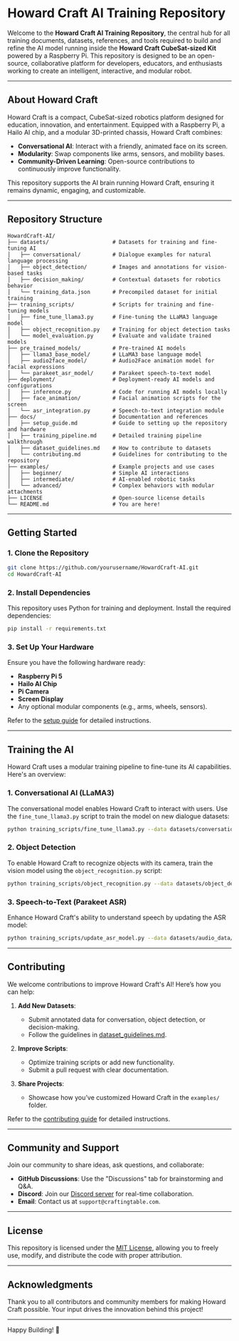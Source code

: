 # **Howard Craft AI Training Repository**

Welcome to the **Howard Craft AI Training Repository**, the central hub for all training documents, datasets, references, and tools required to build and refine the AI model running inside the **Howard Craft CubeSat-sized Kit** powered by a Raspberry Pi. This repository is designed to be an open-source, collaborative platform for developers, educators, and enthusiasts working to create an intelligent, interactive, and modular robot.

---

## **About Howard Craft**

Howard Craft is a compact, CubeSat-sized robotics platform designed for education, innovation, and entertainment. Equipped with a Raspberry Pi, a Hailo AI chip, and a modular 3D-printed chassis, Howard Craft combines:
- **Conversational AI**: Interact with a friendly, animated face on its screen.
- **Modularity**: Swap components like arms, sensors, and mobility bases.
- **Community-Driven Learning**: Open-source contributions to continuously improve functionality.

This repository supports the AI brain running Howard Craft, ensuring it remains dynamic, engaging, and customizable.

---

## **Repository Structure**

```
HowardCraft-AI/
├── datasets/                    # Datasets for training and fine-tuning AI
│   ├── conversational/          # Dialogue examples for natural language processing
│   ├── object_detection/        # Images and annotations for vision-based tasks
│   ├── decision_making/         # Contextual datasets for robotics behavior
│   └── training_data.json       # Precompiled dataset for initial training
├── training_scripts/            # Scripts for training and fine-tuning models
│   ├── fine_tune_llama3.py      # Fine-tuning the LLaMA3 language model
│   ├── object_recognition.py    # Training for object detection tasks
│   └── model_evaluation.py      # Evaluate and validate trained models
├── pre_trained_models/          # Pre-trained AI models
│   ├── llama3_base_model/       # LLaMA3 base language model
│   ├── audio2face_model/        # Audio2Face animation model for facial expressions
│   └── parakeet_asr_model/      # Parakeet speech-to-text model
├── deployment/                  # Deployment-ready AI models and configurations
│   ├── inference.py             # Code for running AI models locally
│   ├── face_animation/          # Facial animation scripts for the screen
│   └── asr_integration.py       # Speech-to-text integration module
├── docs/                        # Documentation and references
│   ├── setup_guide.md           # Guide to setting up the repository and hardware
│   ├── training_pipeline.md     # Detailed training pipeline walkthrough
│   ├── dataset_guidelines.md    # How to contribute to datasets
│   └── contributing.md          # Guidelines for contributing to the repository
├── examples/                    # Example projects and use cases
│   ├── beginner/                # Simple AI interactions
│   ├── intermediate/            # AI-enabled robotic tasks
│   └── advanced/                # Complex behaviors with modular attachments
├── LICENSE                      # Open-source license details
└── README.md                    # You are here!
```

---

## **Getting Started**

### **1. Clone the Repository**
```bash
git clone https://github.com/yourusername/HowardCraft-AI.git
cd HowardCraft-AI
```

### **2. Install Dependencies**
This repository uses Python for training and deployment. Install the required dependencies:
```bash
pip install -r requirements.txt
```

### **3. Set Up Your Hardware**
Ensure you have the following hardware ready:
- **Raspberry Pi 5**
- **Hailo AI Chip**
- **Pi Camera**
- **Screen Display**
- Any optional modular components (e.g., arms, wheels, sensors).

Refer to the [setup guide](docs/setup_guide.md) for detailed instructions.

---

## **Training the AI**

Howard Craft uses a modular training pipeline to fine-tune its AI capabilities. Here's an overview:

### **1. Conversational AI (LLaMA3)**
The conversational model enables Howard Craft to interact with users. Use the `fine_tune_llama3.py` script to train the model on new dialogue datasets:
```bash
python training_scripts/fine_tune_llama3.py --data datasets/conversational/ --epochs 5
```

### **2. Object Detection**
To enable Howard Craft to recognize objects with its camera, train the vision model using the `object_recognition.py` script:
```bash
python training_scripts/object_recognition.py --data datasets/object_detection/ --output pre_trained_models/object_detection_model.pth
```

### **3. Speech-to-Text (Parakeet ASR)**
Enhance Howard Craft's ability to understand speech by updating the ASR model:
```bash
python training_scripts/update_asr_model.py --data datasets/audio_data/
```

---

## **Contributing**

We welcome contributions to improve Howard Craft's AI! Here’s how you can help:
1. **Add New Datasets**:
   - Submit annotated data for conversation, object detection, or decision-making.
   - Follow the guidelines in [dataset_guidelines.md](docs/dataset_guidelines.md).

2. **Improve Scripts**:
   - Optimize training scripts or add new functionality.
   - Submit a pull request with clear documentation.

3. **Share Projects**:
   - Showcase how you’ve customized Howard Craft in the `examples/` folder.

Refer to the [contributing guide](docs/contributing.md) for detailed instructions.

---

## **Community and Support**

Join our community to share ideas, ask questions, and collaborate:
- **GitHub Discussions**: Use the "Discussions" tab for brainstorming and Q&A.
- **Discord**: Join our [Discord server](https://www.craftingtable.com/discord) for real-time collaboration.
- **Email**: Contact us at `support@craftingtable.com`.

---

## **License**

This repository is licensed under the [MIT License](LICENSE), allowing you to freely use, modify, and distribute the code with proper attribution.

---

## **Acknowledgments**

Thank you to all contributors and community members for making Howard Craft possible. Your input drives the innovation behind this project!

---

Happy Building! 🚀
